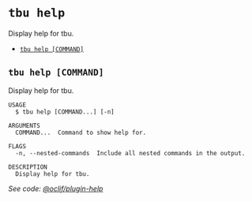 `tbu help`
==========

Display help for tbu.

* [`tbu help [COMMAND]`](#tbu-help-command)

## `tbu help [COMMAND]`

Display help for tbu.

```
USAGE
  $ tbu help [COMMAND...] [-n]

ARGUMENTS
  COMMAND...  Command to show help for.

FLAGS
  -n, --nested-commands  Include all nested commands in the output.

DESCRIPTION
  Display help for tbu.
```

_See code: [@oclif/plugin-help](https://github.com/oclif/plugin-help/blob/v6.2.8/src/commands/help.ts)_
